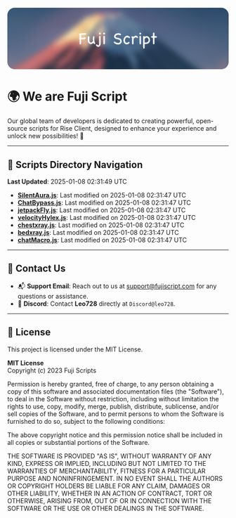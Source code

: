 ![Banner](.github/b.webp)

# 🌍 **We are Fuji Script**

Our global team of developers is dedicated to creating powerful, open-source scripts for Rise Client, designed to enhance your experience and unlock new possibilities! 🌟

---
<!-- SCRIPTS_NAVIGATION_START -->
## 📂 **Scripts Directory Navigation**

**Last Updated**: 2025-01-08 02:31:49 UTC

- **[SilentAura.js](scripts/SilentAura.js)**: Last modified on 2025-01-08 02:31:47 UTC
- **[ChatBypass.js](scripts/ChatBypass.js)**: Last modified on 2025-01-08 02:31:47 UTC
- **[jetpackFly.js](scripts/jetpackFly.js)**: Last modified on 2025-01-08 02:31:47 UTC
- **[velocityHylex.js](scripts/velocityHylex.js)**: Last modified on 2025-01-08 02:31:47 UTC
- **[chestxray.js](scripts/chestxray.js)**: Last modified on 2025-01-08 02:31:47 UTC
- **[bedxray.js](scripts/bedxray.js)**: Last modified on 2025-01-08 02:31:47 UTC
- **[chatMacro.js](scripts/chatMacro.js)**: Last modified on 2025-01-08 02:31:47 UTC

<!-- SCRIPTS_NAVIGATION_END -->

---

## 💬 **Contact Us**  
- 📬 **Support Email**: Reach out to us at [support@fujiscript.com](mailto:support@fujiscript.com) for any questions or assistance.  
- 💬 **Discord**: Contact **Leo728** directly at `Discord@leo728`.

---

## 📜 **License**

This project is licensed under the MIT License.  

**MIT License**  
Copyright (c) 2023 Fuji Scripts  

Permission is hereby granted, free of charge, to any person obtaining a copy of this software and associated documentation files (the "Software"), to deal in the Software without restriction, including without limitation the rights to use, copy, modify, merge, publish, distribute, sublicense, and/or sell copies of the Software, and to permit persons to whom the Software is furnished to do so, subject to the following conditions:  

The above copyright notice and this permission notice shall be included in all copies or substantial portions of the Software.  

THE SOFTWARE IS PROVIDED "AS IS", WITHOUT WARRANTY OF ANY KIND, EXPRESS OR IMPLIED, INCLUDING BUT NOT LIMITED TO THE WARRANTIES OF MERCHANTABILITY, FITNESS FOR A PARTICULAR PURPOSE AND NONINFRINGEMENT. IN NO EVENT SHALL THE AUTHORS OR COPYRIGHT HOLDERS BE LIABLE FOR ANY CLAIM, DAMAGES OR OTHER LIABILITY, WHETHER IN AN ACTION OF CONTRACT, TORT OR OTHERWISE, ARISING FROM, OUT OF OR IN CONNECTION WITH THE SOFTWARE OR THE USE OR OTHER DEALINGS IN THE SOFTWARE.  
